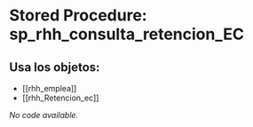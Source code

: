 # Stored Procedure: sp_rhh_consulta_retencion_EC

## Usa los objetos:
- [[rhh_emplea]]
- [[rhh_Retencion_ec]]

*No code available.*
